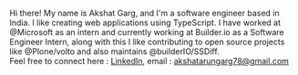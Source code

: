 Hi there! My name is Akshat Garg, and I'm a software engineer based in India. I like creating web applications using TypeScript. 
I have worked at @Microsoft as an intern and currently working at Builder.io as a Software Engineer Intern, along with this I like contributing to open source projects like @Plone/volto and also maintains @builderIO/SSDiff. <br />
Feel free to connect here : [LinkedIn](https://www.linkedin.com/in/akshat-garg-ba1ab0183/), email : akshatarungarg78@gmail.com

